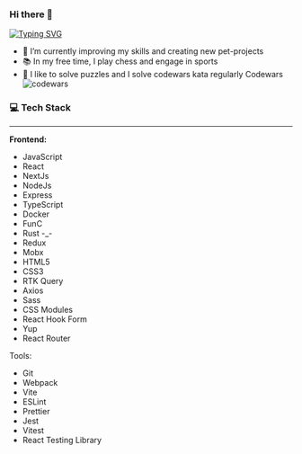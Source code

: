 ### Hi there 👋

[![Typing SVG](https://readme-typing-svg.demolab.com/?font=Fira+Code&weight=800&pause=1000&color=F70000&random=true&width=460&lines=I%27m+a+Frontend+Developer;I%27m+a+Cybersecurity+Software+Developer)](https://git.io/typing-svg)

- 🌱 I’m currently improving my skills and creating new pet-projects
- 📚 In my free time, I play chess and engage in sports
- 🧩 I like to solve puzzles and I solve codewars kata regularly Codewars ![codewars](https://www.codewars.com/users/0IceMeat0/badges/small)

### 💻 Tech Stack
---

**Frontend:**
- JavaScript
- React
- NextJs
- NodeJs
- Express
- TypeScript
- Docker
- FunC
- Rust -_-
- Redux
- Mobx
- HTML5
- CSS3
- RTK Query
- Axios
- Sass
- CSS Modules
- React Hook Form
- Yup
- React Router


Tools:
- Git
- Webpack
- Vite
- ESLint
- Prettier
- Jest
- Vitest
- React Testing Library

<!--
**0IceMeat0/0IceMeat0** is a ✨ _special_ ✨ repository because its `README.md` (this file) appears on your GitHub profile.

Here are some ideas to get you started:

- 🔭 I’m currently working on ...
- 🌱 I’m currently learning ...
- 👯 I’m looking to collaborate on ...
- 🤔 I’m looking for help with ...
- 💬 Ask me about ...
- 📫 How to reach me: ...
- 😄 Pronouns: ...
- ⚡ Fun fact: ...
-->
